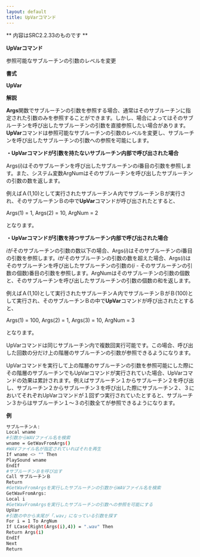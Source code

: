 ```yaml
---
layout: default
title: UpVarコマンド
---
```

** 内容はSRC2.2.33のものです **

**UpVarコマンド**

参照可能なサブルーチンの引数のレベルを変更

**書式**

**UpVar**

**解説**

**Args**関数でサブルーチンの引数を参照する場合、通常はそのサブルーチンに指定された引数のみを参照することができます。しかし、場合によってはそのサブルーチンを呼び出したサブルーチンの引数を直接参照したい場合があります。**UpVar**コマンドは参照可能なサブルーチンの引数のレベルを変更し、サブルーチンを呼び出したサブルーチンの引数への参照を可能にします。

**・UpVarコマンドが引数を持たないサブルーチン内部で呼び出された場合**

Args(*i*)はそのサブルーチンを呼び出したサブルーチンの*i*番目の引数を参照します。また、システム変数ArgNumはそのサブルーチンを呼び出したサブルーチンの引数の数を返します。

例えばＡ(1,10)として実行されたサブルーチンＡ内でサブルーチンＢが実行され、そのサブルーチンＢの中で**UpVar**コマンドが呼び出されたとすると、

Args(1) = 1, Args(2) = 10, ArgNum = 2

となります。

**・UpVarコマンドが引数を持つサブルーチン内部で呼び出された場合**

*i*がそのサブルーチンの引数の数以下の場合、Args(*i*)はそのサブルーチンの*i*番目の引数を参照します。*i*がそのサブルーチンの引数の数を超えた場合、Args(*i*)はそのサブルーチンを呼び出したサブルーチンの引数の(*i* - そのサブルーチンの引数の個数)番目の引数を参照します。ArgNumはそのサブルーチンの引数の個数と、そのサブルーチンを呼び出したサブルーチンの引数の個数の和を返します。

例えばＡ(1,10)として実行されたサブルーチンＡ内でサブルーチンＢがＢ(100)として実行され、そのサブルーチンＢの中で**UpVar**コマンドが呼び出されたとすると、

Args(1) = 100, Args(2) = 1, Args(3) = 10, ArgNum = 3

となります。

UpVarコマンドは同じサブルーチン内で複数回実行可能です。この場合、呼び出した回数の分だけ上の階層のサブルーチンの引数が参照できるようになります。

UpVarコマンドを実行して上の階層のサブルーチンの引数を参照可能にした際にその階層のサブルーチンでもUpVarコマンドが実行されていた場合、UpVarコマンドの効果は累計されます。例えばサブルーチン１からサブルーチン２を呼び出し、サブルーチン２からサブルーチン３を呼び出した際にサブルーチン２、３においてそれぞれUpVarコマンドが１回ずつ実行されていたとすると、サブルーチン３からはサブルーチン１～３の引数全てが参照できるようになります。

**例**
```sh
サブルーチンＡ:
Local wname
#引数からWAVファイル名を検索
wname = GetWavFromArgs()
#WAVファイル名が指定されていればそれを再生
If wname <> "" Then
PlaySound wname
EndIf
#サブルーチンＢを呼び出す
Call サブルーチンＢ
Return
#GetWavFromArgsを実行したサブルーチンの引数からWAVファイル名を検索
GetWavFromArgs:
Local i
#GetWavFromArgsを実行したサブルーチンの引数への参照を可能にする
UpVar
#引数の中から末尾が「.wav」になっている引数を探す
For i = 1 To ArgNum
If LCase(Right(Args(i),4)) = ".wav" Then
Return Args(i)
EndIf
Next
Return
```

